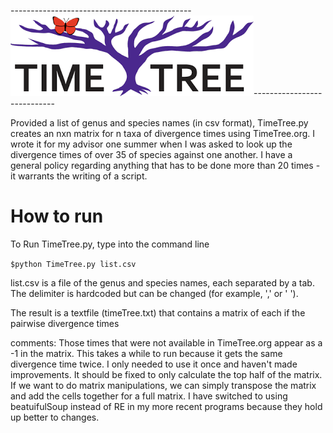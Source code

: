 
---------------------------------------------![Input Files](https://raw.githubusercontent.com/AlishaMechtley/TimeTreeMatrix/master/timetree.png)----------------------------

Provided a list of genus and species names (in csv format), TimeTree.py creates an nxn matrix for n taxa of divergence times using TimeTree.org. I wrote it for my advisor one summer when I was asked to look up the divergence times of over 35 of species against one another. I have a general policy regarding anything that has to be done more than 20 times - it warrants the writing of a script. 

How to run
==========

To Run TimeTree.py, type into the command line

```$python TimeTree.py list.csv```

list.csv is a file of the genus and species names, each separated by a tab.
The delimiter is hardcoded but can be changed (for example, ',' or ' ').

The result is a textfile (timeTree.txt) that contains a matrix of each if the pairwise divergence times

comments:
Those times that were not available in TimeTree.org appear as a -1 in the matrix. This takes a while to run because it gets the same divergence time twice. I only needed to use it once and haven't made improvements. It should be fixed to only calculate the top half of the matrix. If we want to do matrix manipulations, we can simply transpose the matrix and add the cells together for a full matrix. I have switched to using beatuifulSoup instead of RE in my more recent programs because they hold up better to changes. 
